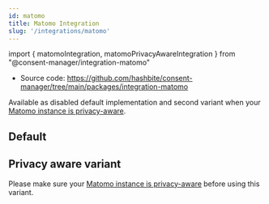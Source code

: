 ```yaml
---
id: matomo
title: Matomo Integration
slug: '/integrations/matomo'
---
```


import { matomoIntegration, matomoPrivacyAwareIntegration } from "@consent-manager/integration-matomo"

- Source code: https://github.com/hashbite/consent-manager/tree/main/packages/integration-matomo

Available as disabled default implementation and second variant when your [Matomo instance is privacy-aware](https://matomo.org/cookie-consent-banners/).

## Default

<IntegrationProfile integration={matomoIntegration({})} />

## Privacy aware variant

Please make sure your [Matomo instance is privacy-aware](https://matomo.org/cookie-consent-banners/) before using this variant.

<IntegrationProfile integration={matomoPrivacyAwareIntegration({})} />
